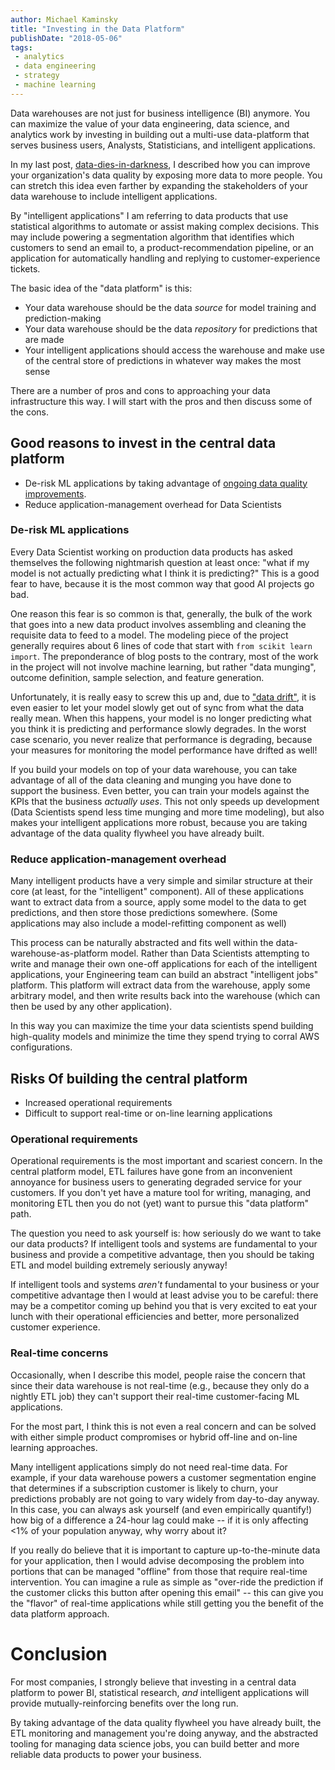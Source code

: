 ```yaml
---
author: Michael Kaminsky
title: "Investing in the Data Platform"
publishDate: "2018-05-06"
tags: 
 - analytics
 - data engineering
 - strategy
 - machine learning
---
```


Data warehouses are not just for business intelligence (BI) anymore. You can maximize the value of your data engineering, data science, and analytics work by investing in building out a multi-use data-platform that serves business users, Analysts, Statisticians, and intelligent applications.

In my last post, [data-dies-in-darkness](content/post/data-dies-in-darkness.md), I described how you can improve your organization's data quality by exposing more data to more people. You can stretch this idea even farther by expanding the stakeholders of your data warehouse to include intelligent applications. 
<!--more-->

By "intelligent applications" I am referring to data products that use statistical algorithms to automate or assist making complex decisions. This may include powering a segmentation algorithm that identifies which customers to send an email to, a product-recommendation pipeline, or an application for automatically handling and replying to customer-experience tickets. 

The basic idea of the "data platform" is this:

* Your data warehouse should be the data *source* for model training and prediction-making
* Your data warehouse should be the data *repository* for predictions that are made
* Your intelligent applications should access the warehouse and make use of the central store of predictions in whatever way makes the most sense

There are a number of pros and cons to approaching your data infrastructure this way. I will start with the pros and then discuss some of the cons.

## Good reasons to invest in the central data platform

* De-risk ML applications by taking advantage of [ongoing data quality improvements](content/post/data-dies-in-darkness.md).
* Reduce application-management overhead for Data Scientists

### De-risk ML applications
Every Data Scientist working on production data products has asked themselves the following nightmarish question at least once: "what if my model is not actually predicting what I think it is predicting?" This is a good fear to have, because it is the most common way that good AI projects go bad.

One reason this fear is so common is that, generally, the bulk of the work that goes into a new data product involves assembling and cleaning the requisite data to feed to a model. The modeling piece of the project generally requires about 6 lines of code that start with `from scikit learn import`. The preponderance of blog posts to the contrary, most of the work in the project will not involve machine learning, but rather "data munging", outcome definition, sample selection, and feature generation.  

Unfortunately, it is really easy to screw this up and, due to ["data drift"](https://streamsets.com/reports/data-drift/), it is even easier to let your model slowly get out of sync from what the data really mean. When this happens, your model is no longer predicting what you think it is predicting and performance slowly degrades. In the worst case scenario, you never realize that performance is degrading, because your measures for monitoring the model performance have drifted as well!

If you build your models on top of your data warehouse, you can take advantage of all of the data cleaning and munging you have done to support the business. Even better, you can train your models against the KPIs that the business *actually uses*. This not only speeds up development (Data Scientists spend less time munging and more time modeling), but also makes your intelligent applications more robust, because you are taking advantage of the data quality flywheel you have already built. 

### Reduce application-management overhead

Many intelligent products have a very simple and similar structure at their core (at least, for the "intelligent" component). All of these applications want to extract data from a source, apply some model to the data to get predictions, and then store those predictions somewhere. (Some applications may also include a model-refitting component as well)

This process can be naturally abstracted and fits well within the data-warehouse-as-platform model. Rather than Data Scientists attempting to write and manage their own one-off applications for each of the intelligent applications, your Engineering team can build an abstract "intelligent jobs" platform. This platform will extract data from the warehouse, apply some arbitrary model, and then write results back into the warehouse (which can then be used by any other application). 

In this way you can maximize the time your data scientists spend building high-quality models and minimize the time they spend trying to corral AWS configurations.  


## Risks Of building the central platform

* Increased operational requirements
* Difficult to support real-time or on-line learning applications

### Operational requirements

Operational requirements is the most important and scariest concern. In the central platform model, ETL failures have gone from an inconvenient annoyance for business users to generating degraded service for your customers. If you don't yet have a mature tool for writing, managing, and monitoring ETL then you do not (yet) want to pursue this "data platform" path. 

The question you need to ask yourself is: how seriously do we want to take our data products? If intelligent tools and systems are fundamental to your business and provide a competitive advantage, then you should be taking ETL and model building extremely seriously anyway!

If intelligent tools and systems *aren't* fundamental to your business or your competitive advantage then I would at least advise you to be careful: there may be a competitor coming up behind you that is very excited to eat your lunch with their operational efficiencies and better, more personalized customer experience.

### Real-time concerns

Occasionally, when I describe this model, people raise the concern that since their data warehouse is not real-time (e.g., because they only do a nightly ETL job) they can't support their real-time customer-facing ML applications.

For the most part, I think this is not even a real concern and can be solved with either simple product compromises or hybrid off-line and on-line learning approaches.

Many intelligent applications simply do not need real-time data. For example, if your data warehouse powers a customer segmentation engine that determines if a subscription customer is likely to churn, your predictions probably are not going to vary widely from day-to-day anyway. In this case, you can always ask yourself (and even empirically quantify!) how big of a difference a 24-hour lag could make -- if it is only affecting <1% of your population anyway, why worry about it?

If you really do believe that it is important to capture up-to-the-minute data for your application, then I would advise decomposing the problem into portions that can be managed "offline" from those that require real-time intervention. You can imagine a rule as simple as "over-ride the prediction if the customer clicks this button after opening this email" -- this can give you the "flavor" of real-time applications while still getting you the benefit of the data platform approach.

# Conclusion

For most companies, I strongly believe that investing in a central data platform to power BI, statistical research, *and* intelligent applications will provide mutually-reinforcing benefits over the long run.

By taking advantage of the data quality flywheel you have already built, the ETL monitoring and management you're doing anyway, and the abstracted tooling for managing data science jobs, you can build better and more reliable data products to power your business.
